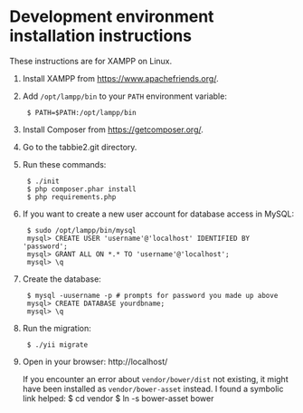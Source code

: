 Development environment installation instructions
=================================================
These instructions are for XAMPP on Linux.

1. Install XAMPP from https://www.apachefriends.org/.

2. Add `/opt/lampp/bin` to your `PATH` environment variable:

        $ PATH=$PATH:/opt/lampp/bin

3. Install Composer from https://getcomposer.org/.

4. Go to the tabbie2.git directory.

5. Run these commands:

        $ ./init
        $ php composer.phar install
        $ php requirements.php

6. If you want to create a new user account for database access in MySQL:

        $ sudo /opt/lampp/bin/mysql
        mysql> CREATE USER 'username'@'localhost' IDENTIFIED BY 'password';
        mysql> GRANT ALL ON *.* TO 'username'@'localhost';
        mysql> \q

7. Create the database:

        $ mysql -uusername -p # prompts for password you made up above
        mysql> CREATE DATABASE yourdbname;
        mysql> \q

8. Run the migration:

        $ ./yii migrate

9. Open in your browser: http://localhost/

   If you encounter an error about `vendor/bower/dist` not existing, it might
   have been installed as `vendor/bower-asset` instead. I found a symbolic link
   helped:
        $ cd vendor
        $ ln -s bower-asset bower
